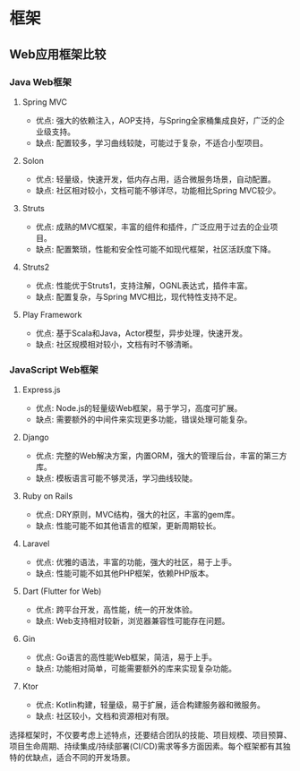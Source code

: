 # 框架

## Web应用框架比较

### Java Web框架

1. Spring MVC
    - 优点: 强大的依赖注入，AOP支持，与Spring全家桶集成良好，广泛的企业级支持。
    - 缺点: 配置较多，学习曲线较陡，可能过于复杂，不适合小型项目。

2. Solon
    - 优点: 轻量级，快速开发，低内存占用，适合微服务场景，自动配置。
    - 缺点: 社区相对较小，文档可能不够详尽，功能相比Spring MVC较少。

3. Struts
    - 优点: 成熟的MVC框架，丰富的组件和插件，广泛应用于过去的企业项目。
    - 缺点: 配置繁琐，性能和安全性可能不如现代框架，社区活跃度下降。

4. Struts2
    - 优点: 性能优于Struts1，支持注解，OGNL表达式，插件丰富。
    - 缺点: 配置复杂，与Spring MVC相比，现代特性支持不足。

5. Play Framework
    - 优点: 基于Scala和Java，Actor模型，异步处理，快速开发。
    - 缺点: 社区规模相对较小，文档有时不够清晰。

### JavaScript Web框架

1. Express.js
    - 优点: Node.js的轻量级Web框架，易于学习，高度可扩展。
    - 缺点: 需要额外的中间件来实现更多功能，错误处理可能复杂。

2. Django
    - 优点: 完整的Web解决方案，内置ORM，强大的管理后台，丰富的第三方库。
    - 缺点: 模板语言可能不够灵活，学习曲线较陡。

3. Ruby on Rails
    - 优点: DRY原则，MVC结构，强大的社区，丰富的gem库。
    - 缺点: 性能可能不如其他语言的框架，更新周期较长。

4. Laravel
    - 优点: 优雅的语法，丰富的功能，强大的社区，易于上手。
    - 缺点: 性能可能不如其他PHP框架，依赖PHP版本。

5. Dart (Flutter for Web)
    - 优点: 跨平台开发，高性能，统一的开发体验。
    - 缺点: Web支持相对较新，浏览器兼容性可能存在问题。

6. Gin
    - 优点: Go语言的高性能Web框架，简洁，易于上手。
    - 缺点: 功能相对简单，可能需要额外的库来实现复杂功能。

7. Ktor
    - 优点: Kotlin构建，轻量级，易于扩展，适合构建服务器和微服务。
    - 缺点: 社区较小，文档和资源相对有限。

选择框架时，不仅要考虑上述特点，还要结合团队的技能、项目规模、项目预算、项目生命周期、持续集成/持续部署(CI/CD)需求等多方面因素。每个框架都有其独特的优缺点，适合不同的开发场景。
